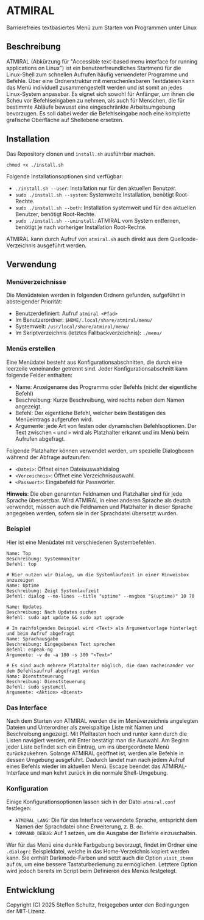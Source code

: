 # ATMIRAL
Barrierefreies textbasiertes Menü zum Starten von Programmen unter Linux

## Beschreibung

ATMIRAL (Abkürzung für "Accessible text-based menu interface for running applications on Linux") ist ein benutzerfreundliches Startmenü für die Linux-Shell zum schnellen Aufrufen häufig verwendeter Programme und Befehle. Über eine Ordnerstruktur mit menschenlesbaren Textdateien kann das Menü individuell zusammengestellt werden und ist somit an jedes Linux-System anpassbar. Es eignet sich sowohl für Anfänger, um ihnen die Scheu vor Befehlseingaben zu nehmen, als auch für Menschen, die für bestimmte Abläufe bewusst eine eingeschränkte Arbeitsumgebung bevorzugen. Es soll dabei weder die Befehlseingabe noch eine komplette grafische Oberfläche auf Shellebene ersetzen.

## Installation

Das Repository clonen und `install.sh` ausführbar machen. 

```
chmod +x ./install.sh
```

Folgende Installationsoptionen sind verfügbar: 

* `./install.sh --user`: Installation nur für den aktuellen Benutzer.
* `sudo ./install.sh --system`: Systemweite Installation, benötigt Root-Rechte. 
* `sudo ./install.sh --both`: Installation systemweit und für den aktuellen Benutzer, benötigt Root-Rechte. 
* `sudo ./install.sh --uninstall`: ATMIRAL vom System entfernen, benötigt je nach vorheriger Installation Root-Rechte. 

ATMIRAL kann durch Aufruf von `atmiral.sh` auch direkt aus dem Quellcode-Verzeichnis ausgeführt werden. 

## Verwendung

### Menüverzeichnisse

Die Menüdateien werden in folgenden Ordnern gefunden, aufgeführt in absteigender Priorität: 

* Benutzerdefiniert: Aufruf `atmiral <Pfad>`
* Im Benutzerordner: `$HOME/.local/share/atmiral/menu/`
* Systemweit: `/usr/local/share/atmiral/menu/`
* Im Skriptverzeichnis (letztes Fallbackverzeichnis): `./menu/`

### Menüs erstellen

Eine Menüdatei besteht aus Konfigurationsabschnitten, die durch eine leerzeile voneinander getrennt sind. Jeder Konfigurationsabschnitt kann folgende Felder enthalten: 

* Name: Anzeigename des Programms oder Befehls (nicht der eigentliche Befehl)
* Beschreibung: Kurze Beschreibung, wird rechts neben dem Namen angezeigt.
* Befehl: Der eigentliche Befehl, welcher beim Bestätigen des Menüeintrags aufgerufen wird. 
* Argumente: jede Art von festen oder dynamischen Befehlsoptionen. Der Text zwischen `<` und `>` wird als Platzhalter erkannt und im Menü beim Aufrufen abgefragt. 

Folgende Platzhalter können verwendet werden, um spezielle Dialogboxen während der Abfrage aufzurufen: 

* `<Datei>`: Öffnet einen Dateiauswahldialog
* `<Verzeichnis>`: Öffnet eine Verzeichnisauswahl.
* `<Passwort>`: Eingabefeld für Passwörter.

**Hinweis**: Die oben genannten Feldnamen und Platzhalter sind für jede Sprache übersetzbar. Wird ATMIRAL in einer anderen Sprache als deutch verwendet, müssen auch die Feldnamen und Platzhalter in dieser Sprache angegeben werden, sofern sie in der Sprachdatei übersetzt wurden. 

### Beispiel

Hier ist eine Menüdatei mit verschiedenen Systembefehlen.

```
Name: Top
Beschreibung: Systemmonitor
Befehl: top

# Hier nutzen wir Dialog, um die Systemlaufzeit in einer Hinweisbox anzuzeigen
Name: Uptime
Beschreibung: Zeigt Systemlaufzeit
Befehl: dialog --no-lines --title "uptime" --msgbox "$(uptime)" 10 70

Name: Updates
Beschreibung: Nach Updates suchen
Befehl: sudo apt update && sudo apt upgrade

# Im nachfolgenden Beispiel wird <Text> als Argumentvorlage hinterlegt und beim Aufruf abgefragt
Name: Sprachausgabe
Beschreibung: Eingegebenen Text sprechen
Befehl: espeak-ng
Argumente: -v de -a 100 -s 300 "<Text>"

# Es sind auch mehrere Platzhalter möglich, die dann nacheinander vor dem Befehlsaufruf abgefragt werden
Name: Dienststeuerung
Beschreibung: Dienststeuerung
Befehl: sudo systemctl
Argumente: <Aktion> <Dienst>
```

### Das Interface

Nach dem Starten von ATMIRAL werden die im Menüverzeichnis angelegten Dateien und Unterordner als zweispaltige Liste mit Namen und Beschreibung angezeigt. Mit Pfeiltasten hoch und runter kann durch die Listen navigiert werden, mit Enter bestätigt man die Auswahl. Am Beginn jeder Liste befindet sich ein Eintrag, um ins übergeordnete Menü zurückzukehren. Solange ATMIRAL geöffnet ist, werden alle Befehle in dessen Umgebung ausgeführt. Dadurch landet man nach jedem Aufruf eines Befehls wieder im aktuellen Menü. Escape beendet das ATMIRAL-Interface und man kehrt zurück in die normale Shell-Umgebung. 

### Konfiguration

Einige Konfigurationsoptionen lassen sich in der Datei `atmiral.conf` festlegen: 

* `ATMIRAL_LANG`: Die für das Interface verwendete Sprache, entspricht dem Namen der Sprachdatei ohne Erweiterung, z. B. `de`. 
* `COMMAND_DEBUG`: Auf 1 setzen, um die Ausgabe der Befehle einzuschalten.

Wer für das Menü eine dunkle Farbgebung bevorzugt, findet im Ordner eine `.dialogrc` Beispieldatei, welche in das Home-Verzeichnis kopiert werden kann. Sie enthält Darkmode-Farben und setzt auch die Option `visit_items` auf `ON`, um eine bessere Tastaturbedienung zu ermöglichen. Letztere Option wird jedoch bereits im Script beim Definieren des Menüs festgelegt. 

## Entwicklung

Copyright (C) 2025 Steffen Schultz, freigegeben unter den Bedingungen der MIT-Lizenz. 
